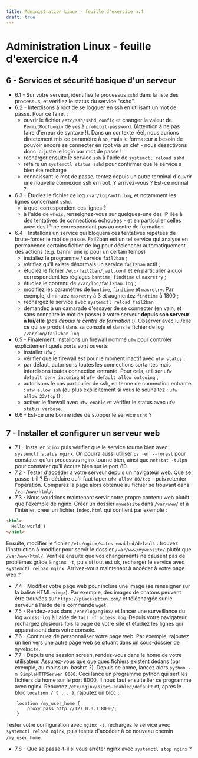 ```yaml
---
title: Administration Linux - feuille d'exercice n.4
draft: true
---
```


# Administration Linux - feuille d'exercice n.4

## 6 - Services et sécurité basique d'un serveur

- 6.1 - Sur votre serveur, identifiez le processus `sshd` dans la liste des processus, et vérifiez le status du service "sshd".
- 6.2 - Interdisons à root de se logguer en ssh en utilisant un mot de passe. Pour ce faire, :
  - ouvrir le fichier `/etc/ssh/sshd_config` et changer la valeur de `PermitRootLogin` de `yes` à `prohibit-password`. (Attention à ne pas faire d'erreur de syntaxe !). Dans un contexte réel, nous aurions directement mis ce paramètre à `no`, mais le formateur a besoin de pouvoir encore se connecter en root via un clef - nous desactivons donc ici juste le login par mot de passe !
  - recharger ensuite le service `ssh` à l'aide de `systemctl reload sshd`
  - refaire un `systemctl status sshd` pour confirmer que le service a bien été rechargé
  - connaissant le mot de passe, tentez depuis un autre terminal d'ouvrir une nouvelle connexion ssh en root. Y arrivez-vous ? Est-ce normal ?
- 6.3 - Étudiez le fichier de log `/var/log/auth.log`, et notamment les lignes concernant `sshd`.
  - à quoi correspondent ces lignes ?
  - à l'aide de `whois`, renseignez-vous sur quelques-une des IP liée à des tentatives de connections échouées - et en particulier celles avec des IP ne correspondant pas au centre de formation.
- 6.4 - Installons un service qui bloquera ces tentatives répétées de brute-forcer le mot de passe. Fail2ban est un tel service qui analyse en permanence certains fichier de log pour déclencher automatiquement des actions (e.g. bannir une ip pour un certain temps)
  - installez le programme / service `fail2ban` ;
  - vérifiez qu'il existe désormais un service `fail2ban` actif ;
  - étudiez le fichier `/etc/fail2ban/jail.conf` et en particulier à quoi correspondent les réglages `bantime`, `findtime` et `maxretry` ;
  - étudiez le contenu de `/var/log/fail2ban.log` ;
  - modifiez les paramètres de `bantime`, `findtime` et `maxretry`. Par exemple, diminuez `maxretry` à 3 et augmentez `findtime` à 1800 ;
  - rechargez le service avec `systemctl reload fail2ban`
  - demandez à un camarade d'essayer de se connecter (en vain, et sans connaitre le mot de passe) à votre serveur **depuis son serveur à lui/elle** (_pas depuis le centre de formation !_). Observer avec lui/elle ce qui se produit dans sa console et dans le fichier de log `/var/log/fail2ban.log`
- 6.5 - Finalement, installons un firewall nommé `ufw` pour contrôler explicitement quels ports sont ouverts
  - installer `ufw` ;
  - vérifier que le firewall est pour le moment inactif avec `ufw status` ;
  - par défaut, autorisons toutes les connections sortantes mais interdisons toutes connection entrante. Pour cela, utiliser `ufw default deny incoming` et `ufw default allow outgoing` ;
  - autorisons le cas particulier de ssh, en terme de connection entrante : `ufw allow ssh` (ou plus explicitement si vous le souhaitez : `ufw allow 22/tcp` !) ;
  - activer le firewall avec `ufw enable` et vérifier le status avec `ufw status verbose`.
- 6.6 - Est-ce une bonne idée de stopper le service `sshd` ?

## 7 - Installer et configurer un serveur web

- 7.1 - Installer `nginx` puis vérifier que le service tourne bien avec `systemctl status nginx`. On pourra aussi utiliser `ps -ef --forest` pour constater qu'un processus nginx tourne bien, ainsi que `netstat -tulpn` pour constater qu'il écoute bien sur le port 80.
- 7.2 - Tester d'accéder à votre serveur depuis un navigateur web. Que se passe-t-il ? En déduire qu'il faut taper `ufw allow 80/tcp` - puis retenter l'opération. Comparez la page alors obtenue au fichier se trouvant dans `/var/www/html/`.
- 7.3 - Nous voudrions maintenant servir notre propre contenu web plutôt que l'exemple de nginx. Créer un dossier `mywebsite` dans `/var/www/` et à l'intérier, créer un fichier `index.html` qui contient par exemple :

```html
<html>
  Hello world !
</html>
```

Ensuite, modifier le fichier `/etc/nginx/sites-enabled/default` : trouvez l'instruction à modifier pour servir le dossier `/var/www/mywebsite/` plutôt que `/var/www/html/`. Vérifiez ensuite que vos changements ne causent pas de problèmes grâce à `nginx -t`, puis si tout est ok, recharger le service avec `systemctl reload nginx`. Arrivez-vous maintenant à accéder à votre page web ?

- 7.4 - Modifier votre page web pour inclure une image (se renseigner sur la balise HTML `<img>`). Par exemple, des images de chatons peuvent être trouvées sur `https://placekitten.com/` et téléchargée sur le serveur à l'aide de la commande `wget`.
- 7.5 - Rendez-vous dans `/var/log/nginx/` et lancer une surveillance du log `access.log` à l'aide de `tail -f access.log`. Depuis votre navigateur, rechargez plusieurs fois la page de votre site et étudiez les lignes qui apparaissent dans votre console.
- 7.6 - Continuez de personnaliser votre page web. Par exemple, rajoutez un lien vers une autre page web se situant dans un sous-dossier de `mywebsite`.
- 7.7 - Depuis une session screen, rendez-vous dans le home de votre utilisateur. Assurez-vous que quelques fichiers existent dedans (par exemple, au moins un .bashrc ?). Depuis ce home, lancez alors `python -m SimpleHTTPServer 8000`. Ceci lance un programme python qui sert les fichiers du home sur le port 8000. Il nous faut ensuite lier ce programme avec nginx. Réouvrez `/etc/nginx/sites-enabled/default` et, après le bloc `location / { ... }`, rajoutez un bloc :

```text
	location /my_user_home {
		proxy_pass http://127.0.0.1:8000/;
	}
```

Tester votre configuration avec `nginx -t`, rechargez le service avec `systemctl reload nginx`, puis testez d'accéder à ce nouveau chemin `/my_user_home`.

- 7.8 - Que se passe-t-il si vous arrêter nginx avec `systemctl stop nginx` ?
